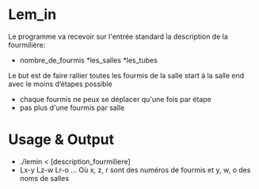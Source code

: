 # Lem_in

Le programme va recevoir sur l'entrée standard la description de la fourmilière:
* nombre_de_fourmis
*les_salles
*les_tubes

Le but est de faire rallier toutes les fourmis de la salle start à la salle end avec le moins d’étapes possible
* chaque fourmis ne peux se déplacer qu'une fois par étape 
* pas plus d'une fourmis par salle

# Usage & Output

* ./lemin < [description_fourmiliere]
* Lx-y Lz-w Lr-o ...
Où x, z, r sont des numéros de fourmis et y, w, o des noms de salles 

